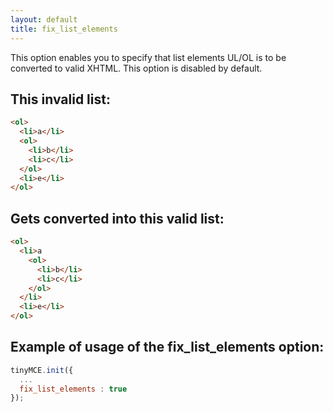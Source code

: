 ```yaml
---
layout: default
title: fix_list_elements
---
```


This option enables you to specify that list elements UL/OL is to be converted to valid XHTML. This option is disabled by default.

## This invalid list:

```html
<ol>
  <li>a</li>
  <ol>
    <li>b</li>
    <li>c</li>
  </ol>
  <li>e</li>
</ol>

```

## Gets converted into this valid list:

```html
<ol>
  <li>a
    <ol>
      <li>b</li>
      <li>c</li>
    </ol>
  </li>
  <li>e</li>
</ol>

```

## Example of usage of the fix_list_elements option:

```js
tinyMCE.init({
  ...
  fix_list_elements : true
});
```
